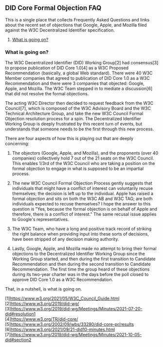 ## DID Core Formal Objection FAQ

This is a single place that collects Frequently Asked Questions and
links about the recent set of objections that Google, Apple, and 
Mozilla filed against the W3C Decentralized Identifier specification.

1. [What is going on?](#what-is-going-on)

### What is going on?

The W3C Decentralized Identifier (DID) Working Group[2] had consensus[3] to
propose publication of DID Core 1.0[4] as a W3C Proposed Recommendation 
(basically, a global Web standard). There were 40 W3C Member companies that 
agreed to publication of DID Core 1.0 as a W3C Recommendation and there were 
3 companies that objected: Google, Apple, and Mozilla. The W3C Team stepped 
in to mediate a discussion[6] that did not resolve the formal objections.

The acting W3C Director then decided to request feedback from the W3C
Council[7], which is composed of the W3C Advisory Board and the W3C Technical
Architecture Group, and take the new W3C Council Formal Objection resolution
process for a spin. The Decentralized Identifier Working Group is deeply
frustrated by this recent turn of events, but understands that someone needs
to be the first through this new process.

There are four aspects of how this is playing out that are deeply concerning:

1. The objectors (Google, Apple, and Mozilla), and the proponents (over 40
companies) collectively hold 7 out of the 21 seats on the W3C Council. This
enables 1/3rd of the W3C Council who are taking a position on the formal
objection to engage in what is supposed to be an impartial process.

2. The new W3C Council Formal Objection Process gently suggests that
individuals that might have a conflict of interest can voluntarily recuse
themselves; the decision is left up to the individual. Apple has raised a
formal objection and sits on both the W3C AB and W3C TAG; are both individuals
expected to recuse themselves? I hope the answer to this question is "Yes,
because the formal objection is on behalf of Apple and therefore, there is a
conflict of interest." The same recusal issue applies to Google's representatives.

3. The W3C Team, who have a long and positive track record of striking the
right balance when providing input into these sorts of decisions, have been
stripped of any decision making authority.

4. Lastly, Google, Apple, and Mozilla made no attempt to bring their formal
objections to the Decentralized Identifier Working Group since the Working
Group started, and then during the first transition to Candidate
Recommendation and then during the second transition to Candidate
Recommendation. The first time the group heard of these objections during its
two-year charter was in the days before the poll closed to approve DID Core
1.0 as a W3C Recommendation.

That, in a nutshell, is what is going on.

[1]https://www.w3.org/2021/05/W3C_Council_Guide.html <br>
[2]https://www.w3.org/2019/did-wg/ <br>
[3]https://www.w3.org/2019/did-wg/Meetings/Minutes/2021-07-20-did#resolution1 <br>
[4]https://www.w3.org/TR/did-core/ <br>
[5]https://www.w3.org/2002/09/wbs/33280/did-core-pr/results <br>
[6]https://www.w3.org/2021/09/21-did10-minutes.html <br>
[7]https://www.w3.org/2019/did-wg/Meetings/Minutes/2021-10-05-did#section2 <br>
